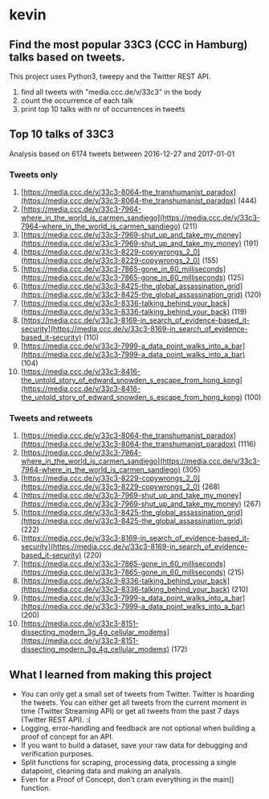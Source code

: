 # kevin
## Find the most popular 33C3 (CCC in Hamburg) talks based on tweets. 
This project uses Python3, tweepy and the Twitter REST API.

1. find all tweets with "media.ccc.de/v/33c3" in the body
2. count the occurrence of each talk
3. print top 10 talks with nr of occurrences in tweets

## Top 10 talks of 33C3
Analysis based on 6174 tweets between 2016-12-27 and 2017-01-01

### Tweets only

1. [https://media.ccc.de/v/33c3-8064-the_transhumanist_paradox](https://media.ccc.de/v/33c3-8064-the_transhumanist_paradox) (444)
2. [https://media.ccc.de/v/33c3-7964-where_in_the_world_is_carmen_sandiego](https://media.ccc.de/v/33c3-7964-where_in_the_world_is_carmen_sandiego) (211)
3. [https://media.ccc.de/v/33c3-7969-shut_up_and_take_my_money](https://media.ccc.de/v/33c3-7969-shut_up_and_take_my_money) (191)
4. [https://media.ccc.de/v/33c3-8229-copywrongs_2_0](https://media.ccc.de/v/33c3-8229-copywrongs_2_0) (155)
5. [https://media.ccc.de/v/33c3-7865-gone_in_60_milliseconds](https://media.ccc.de/v/33c3-7865-gone_in_60_milliseconds) (125)
6. [https://media.ccc.de/v/33c3-8425-the_global_assassination_grid](https://media.ccc.de/v/33c3-8425-the_global_assassination_grid) (120)
7. [https://media.ccc.de/v/33c3-8336-talking_behind_your_back](https://media.ccc.de/v/33c3-8336-talking_behind_your_back) (119)
8. [https://media.ccc.de/v/33c3-8169-in_search_of_evidence-based_it-security](https://media.ccc.de/v/33c3-8169-in_search_of_evidence-based_it-security) (110)
9. [https://media.ccc.de/v/33c3-7999-a_data_point_walks_into_a_bar](https://media.ccc.de/v/33c3-7999-a_data_point_walks_into_a_bar) (104)
10. [https://media.ccc.de/v/33c3-8416-the_untold_story_of_edward_snowden_s_escape_from_hong_kong](https://media.ccc.de/v/33c3-8416-the_untold_story_of_edward_snowden_s_escape_from_hong_kong) (100)

### Tweets and retweets

1. [https://media.ccc.de/v/33c3-8064-the_transhumanist_paradox](https://media.ccc.de/v/33c3-8064-the_transhumanist_paradox) (1116)
2. [https://media.ccc.de/v/33c3-7964-where_in_the_world_is_carmen_sandiego](https://media.ccc.de/v/33c3-7964-where_in_the_world_is_carmen_sandiego) (305)
3. [https://media.ccc.de/v/33c3-8229-copywrongs_2_0](https://media.ccc.de/v/33c3-8229-copywrongs_2_0) (268)
4. [https://media.ccc.de/v/33c3-7969-shut_up_and_take_my_money](https://media.ccc.de/v/33c3-7969-shut_up_and_take_my_money) (267)
5. [https://media.ccc.de/v/33c3-8425-the_global_assassination_grid](https://media.ccc.de/v/33c3-8425-the_global_assassination_grid) (222)
6. [https://media.ccc.de/v/33c3-8169-in_search_of_evidence-based_it-security](https://media.ccc.de/v/33c3-8169-in_search_of_evidence-based_it-security) (220)
7. [https://media.ccc.de/v/33c3-7865-gone_in_60_milliseconds](https://media.ccc.de/v/33c3-7865-gone_in_60_milliseconds) (215)
8. [https://media.ccc.de/v/33c3-8336-talking_behind_your_back](https://media.ccc.de/v/33c3-8336-talking_behind_your_back) (210)
9. [https://media.ccc.de/v/33c3-7999-a_data_point_walks_into_a_bar](https://media.ccc.de/v/33c3-7999-a_data_point_walks_into_a_bar) (200)
10. [https://media.ccc.de/v/33c3-8151-dissecting_modern_3g_4g_cellular_modems](https://media.ccc.de/v/33c3-8151-dissecting_modern_3g_4g_cellular_modems) (172)

## What I learned from making this project
* You can only get a small set of tweets from Twitter. Twitter is hoarding the tweets. You can either get all tweets from the current moment in time (Twitter Streaming API) or get all tweets from the past 7 days (Twitter REST API). :(
* Logging, error-handling and feedback are not optional when building a proof of concept for an API.
* If you want to build a dataset, save your raw data for debugging and verification purposes.
* Split functions for scraping, processing data, processing a single datapoint, cleaning data and making an analysis.
* Even for a Proof of Concept, don't cram everything in the main() function.
